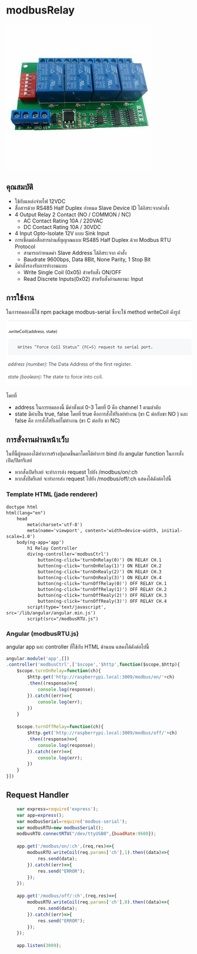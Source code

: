 # modbusRelay
![relay.jpeg](https://github.com/AvirutRut/modbusRelay/blob/master/img/relay.jpeg)

## คุณสมบัติ
- ใช้กับแหล่งจ่ายไฟ 12VDC
- สื่อสารด้วย RS485 Half Duplex กําหนด Slave Device ID ได้อิสระจากคําสั่ง
- 4 Output Relay 2 Contact (NO / COMMON / NC)
    - AC Contact Rating 10A / 220VAC
    - DC Contact Rating 10A / 30VDC
- 4 Input Opto-Isolate 12V แบบ Sink Input
- การเชื่อมต่อสื่อสารผ่านสัญญาณแบบ RS485 Half Duplex ด้วย Modbus RTU Protocol
    - สามารถกําหนดค่า Slave Address ได้อิสระจาก คําสั่ง
    - Baudrate 9600bps, Data 8Bit, None Parity, 1 Stop Bit
- มีคําสั่งรองรับการทํางานแบบ
    - Write Single Coil (0x05) สําหรับสั่ง ON/OFF
    - Read Discrete Inputs(0x02) สําหรับสั่งอ่านสถานะ Input

## การใช้งาน
ในการทดลองนี้ใช้ npm package modbus-serial ซึ่งจะใช้ method writeCoil ดังรูป
    
![](https://raw.githubusercontent.com/gingkasina/modbusRelay/master/image/1.PNG)

โดยที่ 
- address ในการทดลองนี้ มีค่าตั้งแต่ 0-3 โดยที่ 0 คือ channel 1 ตามลำดับ
- state มีค่าเป็น true, false โดยที่ true คือการสั่งให้รีเลย์ทำงาน (ขา C ต่อกับขา NO )
และ false คือ การสั่งให้รีเลย์ไม่ทำงาน (ขา C ต่อกับ ขา NC)

## การสั่งงานผ่านหน้าเว็บ
ในที่นี้ผู้ทดลองได้ทำการสร้างปุ่มกดขึ้นมาโดยได้ทำการ bind กับ angular function ในการสั่งเปิด/ปิดรรีเลย์
- หากสั่งเปิดรีเลย์ จะทำการส่ง request ไปยัง /modbus/on/:ch
- หากสั่งปิดรีเลย์ จะทำการส่ง request ไปยัง /modbus/off/:ch
แสดงได้ดังต่อไปนี้

### Template HTML (jade renderer)
```jade
doctype html
html(lang="en")
    head
        meta(charset='utf-8')
        meta(name='viewport', content='width=device-width, initial-scale=1.0')
    body(ng-app='app')
        h1 Relay Controller
        div(ng-controller='modbusCtrl')
            button(ng-click='turnOnRelay(0)') ON RELAY CH.1
            button(ng-click='turnOnRelay(1)') ON RELAY CH.2
            button(ng-click='turnOnRealy(2)') ON RELAY CH.3
            button(ng-click='turnOnRealy(3)') ON RELAY CH.4 
            button(ng-click='turnOffRelay(0)') OFF RELAY CH.1
            button(ng-click='turnOffRelay(1)') OFF RELAY CH.2
            button(ng-click='turnOffRealy(2)') OFF RELAY CH.3
            button(ng-click='turnOffRealy(3)') OFF RELAY CH.4
        script(type='text/javascript', src='/lib/angular/angular.min.js')
        script(src="/modbusRTU.js")
```
### Angular (modbusRTU.js)
angular app และ controller ที่ใช้กับ HTML ด้านบน แสดงได้ดังต่อไปนี้
```js
angular.module('app',[])
.controller('modbusCtrl',['$scope','$http',function($scope,$http){
    $scope.turnOnRelay=function(ch){
        $http.get('http://raspberrypi.local:3009/modbus/on/'+ch)
        .then((response)=>{
            console.log(response);
        }).catch((err)=>{
            console.log(err);
        })
    }

    $scope.turnOffRelay=function(ch){
        $http.get('http://raspberrypi.local:3009/modbus/off/'+ch)
        .then((response)=>{
            console.log(response);
        }).catch((err)=>{
            console.log(err);
        })
    }
}])


```

## Request Handler
```js
    var express=require('express');
    var app=express();
    var modbusSerial=require('modbus-serial');
    var modbusRTU=new modbusSerial();
    modbusRTU.connectRTU("/dev/ttyUSB0",{buadRate:9600});
    
    app.get('/modbus/on/:ch',(req,res)=>{
        modbusRTU.writeCoil(req.params['ch'],1).then((data)=>{
            res.send(data);
        }).catch((err)=>{
            res.send("ERROR");
        });
    });

    app.get('/modbus/off/:ch',(req,res)=>{
        modbusRTU.writeCoil(req.params['ch'],0).then((data)=>{
            res.send(data);
        }).catch((err)=>{
            res.send("ERROR");
        });
    });

    app.listen(3009);
```
